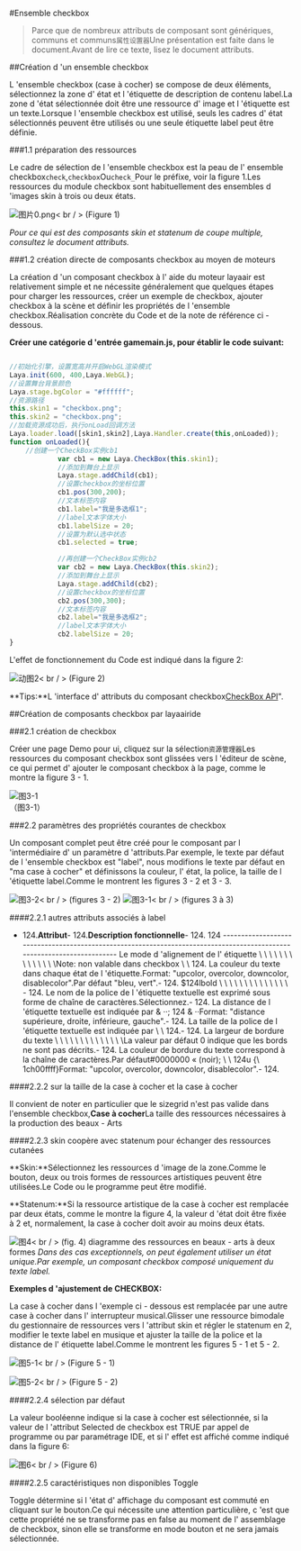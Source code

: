 #Ensemble checkbox

> Parce que de nombreux attributs de composant sont génériques, communs et communs`属性设置器`Une présentation est faite dans le document.Avant de lire ce texte, lisez le document attributs.

##Création d 'un ensemble checkbox

L 'ensemble checkbox (case à cocher) se compose de deux éléments, sélectionnez la zone d' état et l 'étiquette de description de contenu label.La zone d 'état sélectionnée doit être une ressource d' image et l 'étiquette est un texte.Lorsque l 'ensemble checkbox est utilisé, seuls les cadres d' état sélectionnés peuvent être utilisés ou une seule étiquette label peut être définie.

###1.1 préparation des ressources

Le cadre de sélection de l 'ensemble checkbox est la peau de l' ensemble checkbox`check`,`checkbox`Ou`check_`Pour le préfixe, voir la figure 1.Les ressources du module checkbox sont habituellement des ensembles d 'images skin à trois ou deux états.

![图片0.png](img/1.png)< br / > (Figure 1)

*Pour ce qui est des composants skin et statenum de coupe multiple, consultez le document attributs.*

###1.2 création directe de composants checkbox au moyen de moteurs



La création d 'un composant checkbox à l' aide du moteur layaair est relativement simple et ne nécessite généralement que quelques étapes pour charger les ressources, créer un exemple de checkbox, ajouter checkbox à la scène et définir les propriétés de l 'ensemble checkbox.Réalisation concrète du Code et de la note de référence ci - dessous.

**Créer une catégorie d 'entrée gamemain.js, pour établir le code suivant:**


```javascript

//初始化引擎，设置宽高并开启WebGL渲染模式
Laya.init(600, 400,Laya.WebGL);
//设置舞台背景颜色
Laya.stage.bgColor = "#ffffff";
//资源路径
this.skin1 = "checkbox.png";
this.skin2 = "checkbox.png";
//加载资源成功后，执行onLoad回调方法
Laya.loader.load([skin1,skin2],Laya.Handler.create(this,onLoaded));
function onLoaded(){
    //创建一个CheckBox实例cb1
			var cb1 = new Laya.CheckBox(this.skin1);
			//添加到舞台上显示
			Laya.stage.addChild(cb1);			
			//设置checkbox的坐标位置
			cb1.pos(300,200);			
			//文本标签内容
			cb1.label="我是多选框1";
			//label文本字体大小
			cb1.labelSize = 20;
            //设置为默认选中状态
			cb1.selected = true; 

			//再创建一个CheckBox实例cb2
			var cb2 = new Laya.CheckBox(this.skin2);
			//添加到舞台上显示
			Laya.stage.addChild(cb2);			
			//设置checkbox的坐标位置
			cb2.pos(300,300);			
			//文本标签内容
			cb2.label="我是多选框2";
			//label文本字体大小
			cb2.labelSize = 20;
}
```


L'effet de fonctionnement du Code est indiqué dans la figure 2:

![动图2](img/2.gif)< br / > (Figure 2)



**Tips:**L 'interface d' attributs du composant checkbox[CheckBox API](https://layaair.ldc.layabox.com/api2/Chinese/index.html?category=Core&class=laya.ui.CheckBox)".



##Création de composants checkbox par layaairide

###2.1 création de checkbox

Créer une page Demo pour ui, cliquez sur la sélection`资源管理器`Les ressources du composant checkbox sont glissées vers l 'éditeur de scène, ce qui permet d' ajouter le composant checkbox à la page, comme le montre la figure 3 - 1.

![图3-1](img/3-1.png)<br/>     （图3-1）







###2.2 paramètres des propriétés courantes de checkbox

Un composant complet peut être créé pour le composant par l 'intermédiaire d' un paramètre d 'attributs.Par exemple, le texte par défaut de l 'ensemble checkbox est "label", nous modifions le texte par défaut en "ma case à cocher" et définissons la couleur, l' état, la police, la taille de l 'étiquette label.Comme le montrent les figures 3 - 2 et 3 - 3.

![图3-2](img/3-2.png)< br / > (figures 3 - 2)
![图3-1](img/3-3.png)< br / > (figures 3 à 3)



####2.2.1 autres attributs associés à label

- 124.**Attribut**- 124.**Description fonctionnelle**- 124.
124 -----------------------------------------------------------------------------------------------------------------------
Le mode d 'alignement de l' étiquette \ \ \ \ \ \ \ \ \ \ \ \ \ \Note: non valable dans checkbox \ \ 124.
La couleur du texte dans chaque état de l 'étiquette.Format: "upcolor, overcolor, downcolor, disablecolor".Par défaut "bleu, vert".- 124.
$124lbold \ \ \ \ \ \ \ \ \ \ \ \ \ \ \- 124.
Le nom de la police de l 'étiquette textuelle est exprimé sous forme de chaîne de caractères.Sélectionnez.- 124.
La distance de l 'étiquette textuelle est indiquée par & ‧‧; 124 & ‧‧Format: "distance supérieure, droite, inférieure, gauche".- 124.
La taille de la police de l 'étiquette textuelle est indiquée par \ \ 124.- 124.
La largeur de bordure du texte \ \ \ \ \ \ \ \ \ \ \ \ \ \La valeur par défaut 0 indique que les bords ne sont pas décrits.- 124.
La couleur de bordure du texte correspond à la chaîne de caractères.Par défaut#0000000 « (noir); \ \ 124u
{\ 1ch00ffff}Format: "upcolor, overcolor, downcolor, disablecolor".- 124.



####2.2.2 sur la taille de la case à cocher et la case à cocher

Il convient de noter en particulier que le sizegrid n'est pas valide dans l'ensemble checkbox,**Case à cocher**La taille des ressources nécessaires à la production des beaux - Arts



####2.2.3 skin coopère avec statenum pour échanger des ressources cutanées


 **Skin:**Sélectionnez les ressources d 'image de la zone.Comme le bouton, deux ou trois formes de ressources artistiques peuvent être utilisées.Le Code ou le programme peut être modifié.

**Statenum:**Si la ressource artistique de la case à cocher est remplacée par deux états, comme le montre la figure 4, la valeur d 'état doit être fixée à 2 et, normalement, la case à cocher doit avoir au moins deux états.

![图4](img/4.png)< br / > (fig. 4) diagramme des ressources en beaux - arts à deux formes
*Dans des cas exceptionnels, on peut également utiliser un état unique.Par exemple, un composant checkbox composé uniquement du texte label.*

**Exemples d 'ajustement de CHECKBOX:**

La case à cocher dans l 'exemple ci - dessous est remplacée par une autre case à cocher dans l' interrupteur musical.Glisser une ressource bimodale du gestionnaire de ressources vers l 'attribut skin et régler le statenum en 2, modifier le texte label en musique et ajuster la taille de la police et la distance de l' étiquette label.Comme le montrent les figures 5 - 1 et 5 - 2.



![图5-1](img/5-1.png)< br / > (Figure 5 - 1)

![图5-2](img/5-2.png)< br / > (Figure 5 - 2)



####2.2.4 sélection par défaut

La valeur booléenne indique si la case à cocher est sélectionnée, si la valeur de l 'attribut Selected de checkbox est TRUE par appel de programme ou par paramétrage IDE, et si l' effet est affiché comme indiqué dans la figure 6:

![图6](img/6.png)< br / > (Figure 6)

####2.2.5 caractéristiques non disponibles Toggle

Toggle détermine si l 'état d' affichage du composant est commuté en cliquant sur le bouton.Ce qui nécessite une attention particulière, c 'est que cette propriété ne se transforme pas en false au moment de l' assemblage de checkbox, sinon elle se transforme en mode bouton et ne sera jamais sélectionnée.



